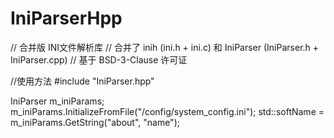 # IniParserHpp
// 合并版 INI文件解析库 
// 合并了 inih (ini.h + ini.c) 和 IniParser (IniParser.h + IniParser.cpp) 
// 基于 BSD-3-Clause 许可证

//使用方法
#include "IniParser.hpp"

IniParser m_iniParams;
m_iniParams.InitializeFromFile("/config/system_config.ini");
std::softName = m_iniParams.GetString("about", "name");
